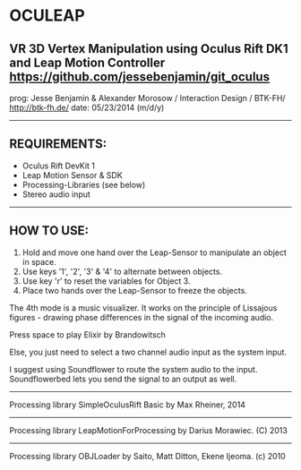 OCULEAP
==========
VR 3D Vertex Manipulation using Oculus Rift DK1 and Leap Motion Controller
https://github.com/jessebenjamin/git_oculus
--------------------------------------------------------------------------
prog:  Jesse Benjamin & Alexander Morosow / Interaction Design / BTK-FH/ http://btk-fh.de/
date:  05/23/2014 (m/d/y)

--------------------------------------------------------------------------
REQUIREMENTS:
--------------------------------------------------------------------------

- Oculus Rift DevKit 1
- Leap Motion Sensor & SDK
- Processing-Libraries (see below)
- Stereo audio input
  
--------------------------------------------------------------------------
HOW TO USE:
--------------------------------------------------------------------------

1. Hold and move one hand over the Leap-Sensor to manipulate an object in space.
2. Use keys '1', '2', '3' & '4' to alternate between objects.
3. Use key 'r' to reset the variables for Object 3.
4. Place two hands over the Leap-Sensor to freeze the objects.

The 4th mode is a music visualizer.
It works on the principle of Lissajous figures - drawing phase differences in the signal of the incoming audio.

Press space to play Elixir by Brandowitsch

Else, you just need to select a two channel audio input as the system input.

I suggest using Soundflower to route the system audio to the input.
Soundflowerbed lets you send the signal to an output as well.

----------------------------------------------------------------------------

Processing library SimpleOculusRift Basic by Max Rheiner, 2014

----------------------------------------------------------------------------

Processing library LeapMotionForProcessing by Darius Morawiec. (C) 2013

----------------------------------------------------------------------------

Processing library OBJLoader by Saito, Matt Ditton, Ekene Ijeoma. (c) 2010

